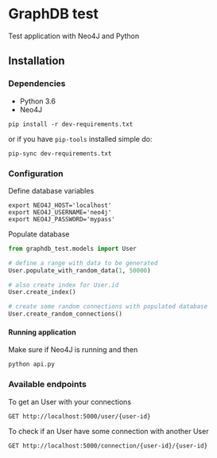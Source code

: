 # GraphDB test

Test application with Neo4J and Python

## Installation

### Dependencies

* Python 3.6
* Neo4J

```
pip install -r dev-requirements.txt
```
or if you have `pip-tools` installed simple do:
```
pip-sync dev-requirements.txt
```

### Configuration

Define database variables
```
export NEO4J_HOST='localhost'
export NEO4J_USERNAME='neo4j'
export NEO4J_PASSWORD='mypass'
```

Populate database
```python
from graphdb_test.models import User

# define a range with data to be generated
User.populate_with_random_data(1, 50000)

# also create index for User.id
User.create_index()

# create some random connections with populated database
User.create_random_connections()
```

#### Running application

Make sure if Neo4J is running and then
```
python api.py
```


### Available endpoints

To get an User with your connections
```
GET http://localhost:5000/user/{user-id}
```

To check if an User have some connection with another User
```
GET http://localhost:5000/connection/{user-id}/{user-id}
```

